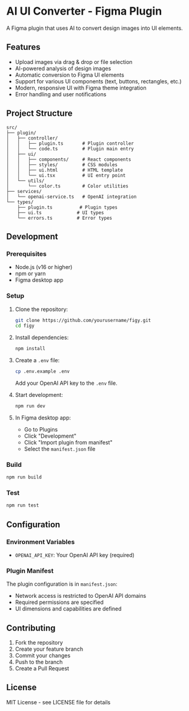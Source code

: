 # AI UI Converter - Figma Plugin

A Figma plugin that uses AI to convert design images into UI elements.

## Features

- Upload images via drag & drop or file selection
- AI-powered analysis of design images
- Automatic conversion to Figma UI elements
- Support for various UI components (text, buttons, rectangles, etc.)
- Modern, responsive UI with Figma theme integration
- Error handling and user notifications

## Project Structure

```
src/
├── plugin/
│   ├── controller/
│   │   ├── plugin.ts       # Plugin controller
│   │   └── code.ts         # Plugin main entry
│   ├── ui/
│   │   ├── components/     # React components
│   │   ├── styles/         # CSS modules
│   │   ├── ui.html         # HTML template
│   │   └── ui.tsx          # UI entry point
│   └── utils/
│       └── color.ts        # Color utilities
├── services/
│   └── openai-service.ts   # OpenAI integration
└── types/
    ├── plugin.ts          # Plugin types
    ├── ui.ts             # UI types
    └── errors.ts         # Error types
```

## Development

### Prerequisites

- Node.js (v16 or higher)
- npm or yarn
- Figma desktop app

### Setup

1. Clone the repository:
   ```bash
   git clone https://github.com/yourusername/figy.git
   cd figy
   ```

2. Install dependencies:
   ```bash
   npm install
   ```

3. Create a `.env` file:
   ```bash
   cp .env.example .env
   ```
   Add your OpenAI API key to the `.env` file.

4. Start development:
   ```bash
   npm run dev
   ```

5. In Figma desktop app:
   - Go to Plugins
   - Click "Development"
   - Click "Import plugin from manifest"
   - Select the `manifest.json` file

### Build

```bash
npm run build
```

### Test

```bash
npm run test
```

## Configuration

### Environment Variables

- `OPENAI_API_KEY`: Your OpenAI API key (required)

### Plugin Manifest

The plugin configuration is in `manifest.json`:
- Network access is restricted to OpenAI API domains
- Required permissions are specified
- UI dimensions and capabilities are defined

## Contributing

1. Fork the repository
2. Create your feature branch
3. Commit your changes
4. Push to the branch
5. Create a Pull Request

## License

MIT License - see LICENSE file for details

